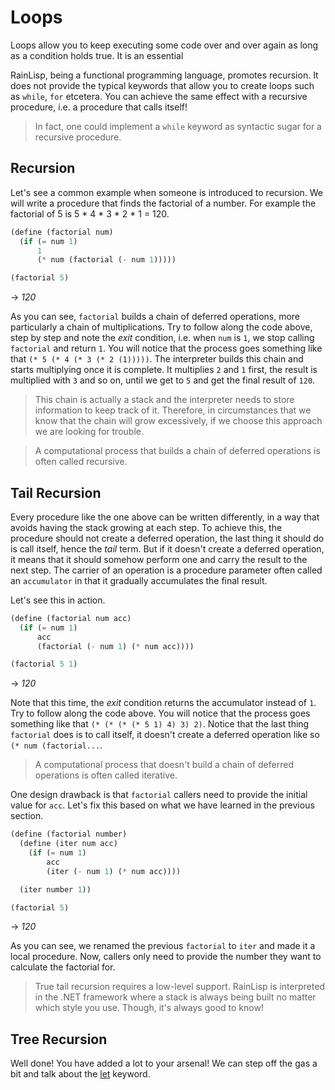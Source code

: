 ﻿# Loops
Loops allow you to keep executing some code over and over again as long as a condition holds true.
It is an essential 

RainLisp, being a functional programming language, promotes recursion. It does not provide the typical
keywords that allow you to create loops such as `while`, `for` etcetera. You can achieve the same effect
with a recursive procedure, i.e. a procedure that calls itself!

> In fact, one could implement a `while` keyword as syntactic sugar for a recursive procedure.

## Recursion
Let's see a common example when someone is introduced to recursion. We will write a procedure that
finds the factorial of a number. For example the factorial of 5 is 5 * 4 * 3 * 2 * 1 = 120.

```scheme
(define (factorial num)
  (if (= num 1)
      1
      (* num (factorial (- num 1)))))

(factorial 5)
```
-> *120*

As you can see, `factorial` builds a chain of deferred operations, more particularly a chain of
multiplications. Try to follow along the code above, step by step and note the *exit* condition,
i.e. when `num` is `1`, we stop calling `factorial` and return `1`. You will notice that the process
goes something like that `(* 5 (* 4 (* 3 (* 2 (1)))))`. The interpreter builds this chain and starts
multiplying once it is complete. It multiplies `2` and `1` first, the result is multiplied with
`3` and so on, until we get to `5` and get the final result of `120`.

> This chain is actually a stack and the interpreter needs to store information to keep track of it.
Therefore, in circumstances that we know that the chain will grow excessively, if we choose this
approach we are looking for trouble.

> A computational process that builds a chain of deferred operations is often called recursive.

## Tail Recursion
Every procedure like the one above can be written differently, in a way that avoids having the stack
growing at each step. To achieve this, the procedure should not create a deferred operation, the last
thing it should do is call itself, hence the *tail* term. But if it doesn't create a deferred operation,
it means that it should somehow perform one and carry the result to the next step.
The carrier of an operation is a procedure parameter often called an `accumulator` in that it gradually
accumulates the final result.

Let's see this in action.

```scheme
(define (factorial num acc)
  (if (= num 1)
      acc
      (factorial (- num 1) (* num acc))))

(factorial 5 1)
```
-> *120*

Note that this time, the *exit* condition returns the accumulator instead of `1`. Try to follow along
the code above. You will notice that the process goes something like that `(* (* (* (* 5 1) 4) 3) 2)`.
Notice that the last thing `factorial` does is to call itself, it doesn't create a deferred operation
like so `(* num (factorial...`.

> A computational process that doesn't build a chain of deferred operations is often called iterative.

One design drawback is that `factorial` callers need to provide the initial value for `acc`.
Let's fix this based on what we have learned in the previous section.

```scheme
(define (factorial number)
  (define (iter num acc)
    (if (= num 1)
        acc
        (iter (- num 1) (* num acc))))

  (iter number 1))

(factorial 5)
```
-> *120*

As you can see, we renamed the previous `factorial` to `iter` and made it a local procedure.
Now, callers only need to provide the number they want to calculate the factorial for.

> True tail recursion requires a low-level support. RainLisp is interpreted in the .NET
framework where a stack is always being built no matter which style you use. Though, it's
always good to know!

## Tree Recursion

Well done! You have added a lot to your arsenal! We can step off the gas a bit and talk about the [let](let.md) keyword.
